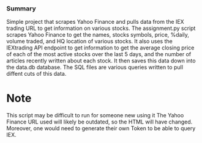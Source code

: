 ### Summary ###
Simple project that scrapes Yahoo Finance and pulls data from the IEX trading URL to get information on various stocks. The assignment.py script scrapes Yahoo Finance to get the names, stocks symbols, price, %daily, volume traded, and HQ location of various stocks. It also uses the IEXtrading API endpoint to get information to get the average closing price of each of the most active stocks over the last 5 days, and the number of articles recently written about each stock. It then saves this data down into the data.db database. The SQL files are various queries written to pull diffent cuts of this data.

# Note #
This script may be difficult to run for someone new using it The Yahoo Finance URL used will likely be outdated, so the HTML will have changed. Moreover, one would need to generate their own Token to be able to query IEX.

